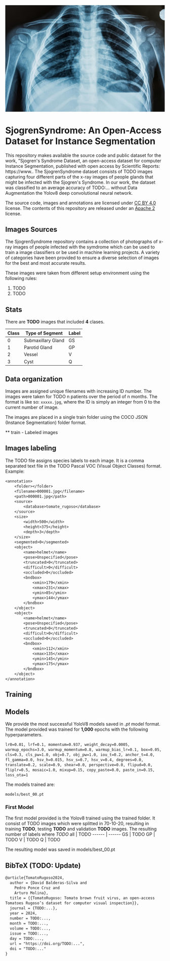 <div align="center">
    <img src="/photos/sjogren_example.jpg" width="600px"</img> 
</div>

# SjogrenSyndrome: An Open-Access Dataset for Instance Segmentation

This repository makes available the source code and public dataset for the work, "Sjogren's Syndrome Dataset, an open-access dataset for computer Instance Segmentation, published with open access by Scientific Reports: https://www.. The SjogrenSyndrome dataset consists of TODO images capturing four different parts of the x-ray images of people glands that might be infected with the Sjogren's Syndrome. In our work, the dataset was classified to an average accuracy of TODO:... without Data Augmentation the Yolov8 deep convolutional neural network.

The source code, images and annotations are licensed under [CC BY 4.0](https://creativecommons.org/licenses/by/4.0/) license. The contents of this repository are released under an [Apache 2](LICENSE) license.

## Images Sources
The SjogrenSyndrome repository contains a collection of photographs of x-ray images of people infected with the symdrome which can be used to train a image classifiers or be used in machine learning projects. A variety of categories have been provided to ensure a diverse selection of images for the best and most accurate results.

These images were taken from different setup environment using the following rules:
1. TODO
2. TODO 

## Stats
There are **TODO** images that included **4** clases.

Class | Type of Segment | Label 
------ | ------ | ------ 
0   | Submaxillary Gland  | GS       
1   | Parotid Gland  | GP       
2   | Vessel | V     
3   | Cyst | Q         

## Data organization

Images are assigned unique filenames with increasing ID number. The images were taken for TODO n patients over the period of n months. The format is like so: ```xxxxx.jpg```, where the ID is simply an integer from 0 to the current number of image.

The images are placed in a single train folder using the COCO JSON (Instance Segmentation) folder format.

** train - Labeled images

## Images labeling

The TODO file assigns species labels to each image. It is a comma separated text file in the TODO Pascal VOC (Visual Object Classes) format. Example:

```
<annotation>
    <folder></folder>
    <filename>000001.jpg</filename>
    <path>000001.jpg</path>
    <source>
        <database>tomate_rugoso</database>
    </source>
    <size>
        <width>500</width>
        <height>375</height>
        <depth>3</depth>
    </size>
    <segmented>0</segmented>
    <object>
        <name>helmet</name>
        <pose>Unspecified</pose>
        <truncated>0</truncated>
        <difficult>0</difficult>
        <occluded>0</occluded>
        <bndbox>
            <xmin>179</xmin>
            <xmax>231</xmax>
            <ymin>85</ymin>
            <ymax>144</ymax>
        </bndbox>
    </object>
    <object>
        <name>helmet</name>
        <pose>Unspecified</pose>
        <truncated>0</truncated>
        <difficult>0</difficult>
        <occluded>0</occluded>
        <bndbox>
            <xmin>112</xmin>
            <xmax>135</xmax>
            <ymin>145</ymin>
            <ymax>175</ymax>
        </bndbox>
    </object>
</annotation>
```

## Training

## Models

We provide the most successful YoloV8 models saved in *.pt* model format. The model provided was trained for **1,000** epochs with the following hyperparameters. 
```
lr0=0.01, lrf=0.1, momentum=0.937, weight_decay=0.0005, warmup_epochs=3.0, warmup_momentum=0.8, warmup_bias_lr=0.1, box=0.05, cls=0.3, cls_pw=1.0, obj=0.7, obj_pw=1.0, iou_t=0.2, anchor_t=4.0, fl_gamma=0.0, hsv_h=0.015, hsv_s=0.7, hsv_v=0.4, degrees=0.0, translate=0.2, scale=0.9, shear=0.0, perspective=0.0, flipud=0.0, fliplr=0.5, mosaic=1.0, mixup=0.15, copy_paste=0.0, paste_in=0.15, loss_ota=1
```

The models trained are: 

```
models/best_00.pt
```

### First Model
The first model provided is the Yolov8 trained using the trained folder. It consist of TODO images which were splitted in 70-10-20, resulting in training **TODO**, testing **TODO** and validation **TODO** images. The resulting number of labels where *TODO*
 all        | TODO
 ------ | ------
 GS     | TODO
 GP     | TODO
 V     | TODO
 Q     | TODO 

The resulting model was saved in models/best_00.pt

## BibTeX (TODO: Update)
```
@article{TomatoRugoso2024,
  author = {David Balderas-Silva and
    Pedro Ponce Cruz and 
    Arturo Molina},
  title = {{TomatoRugoso: Tomato brown fruit virus, an open-access Tomatoes Rugoso’s dataset for computer visual inspection}},
  journal = {TODO:...},
  year = 2024,
  number = TODO:...,
  month = TODO:...,
  volume = TODO:...,
  issue = TODO:...,
  day = TODO:...,
  url = "https://doi.org/TODO:...",
  doi = "TODO:..."
}

```
